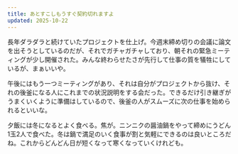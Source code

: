 ```yaml
---
title: あとすこしもうすぐ契約切れますよ
updated: 2025-10-22
---
```

長年ダラダラと続けていたプロジェクトを仕上げ。今週末締め切りの会議に論文を出そうとしているのだが、それでガチャガチャしており、朝それの緊急ミーティングが少し開催された。みんな終わらせたさが先行して仕事の質を犠牲にしているが、まぁいいや。

午後にはもう一つミーティングがあり、それは自分がプロジェクトから抜け、それの後釜になる人にこれまでの状況説明をする会だった。できるだけ引き継ぎがうまくいくように準備はしているので、後釜の人がスムーズに次の仕事を始められるといいな。

夕飯には冬になるとよく食べる。焦が。ニンニクの醤油鍋をやって締めにうどん1玉2人で食べた。冬は鍋で満足のいく食事が割と気軽にできるのは良いところだね。これからどんどん日が短くなって寒くなっていくけれども。